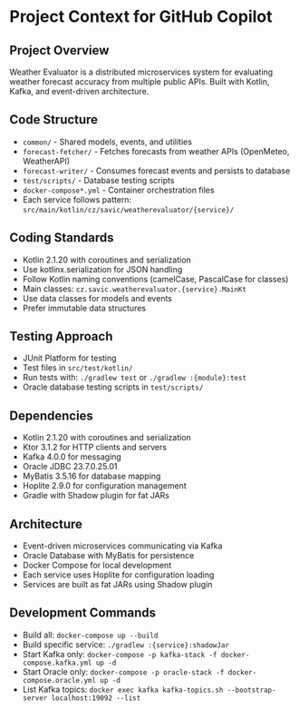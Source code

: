 # Project Context for GitHub Copilot

<!--
Attribution: This file is adapted from the context-engineering-intro repository
by Cole Medin (https://github.com/coleam00/context-engineering-intro)
Licensed under MIT License
-->

## Project Overview
Weather Evaluator is a distributed microservices system for evaluating weather forecast accuracy from multiple public APIs. Built with Kotlin, Kafka, and event-driven architecture.

## Code Structure
- `common/` - Shared models, events, and utilities
- `forecast-fetcher/` - Fetches forecasts from weather APIs (OpenMeteo, WeatherAPI)
- `forecast-writer/` - Consumes forecast events and persists to database
- `test/scripts/` - Database testing scripts
- `docker-compose*.yml` - Container orchestration files
- Each service follows pattern: `src/main/kotlin/cz/savic/weatherevaluator/{service}/`

## Coding Standards
- Kotlin 2.1.20 with coroutines and serialization
- Use kotlinx.serialization for JSON handling
- Follow Kotlin naming conventions (camelCase, PascalCase for classes)
- Main classes: `cz.savic.weatherevaluator.{service}.MainKt`
- Use data classes for models and events
- Prefer immutable data structures

## Testing Approach
- JUnit Platform for testing
- Test files in `src/test/kotlin/`
- Run tests with: `./gradlew test` or `./gradlew :{module}:test`
- Oracle database testing scripts in `test/scripts/`

## Dependencies
- Kotlin 2.1.20 with coroutines and serialization
- Ktor 3.1.2 for HTTP clients and servers
- Kafka 4.0.0 for messaging
- Oracle JDBC 23.7.0.25.01
- MyBatis 3.5.16 for database mapping
- Hoplite 2.9.0 for configuration management
- Gradle with Shadow plugin for fat JARs

## Architecture
- Event-driven microservices communicating via Kafka
- Oracle Database with MyBatis for persistence
- Docker Compose for local development
- Each service uses Hoplite for configuration loading
- Services are built as fat JARs using Shadow plugin

## Development Commands
- Build all: `docker-compose up --build`
- Build specific service: `./gradlew :{service}:shadowJar`
- Start Kafka only: `docker-compose -p kafka-stack -f docker-compose.kafka.yml up -d`
- Start Oracle only: `docker-compose -p oracle-stack -f docker-compose.oracle.yml up -d`
- List Kafka topics: `docker exec kafka kafka-topics.sh --bootstrap-server localhost:19092 --list`